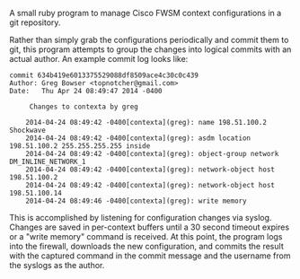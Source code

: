 A small ruby program to manage Cisco FWSM context configurations in a git repository.

Rather than simply grab the configurations periodically and commit them to git, this program attempts to group the changes into logical commits with an actual author. An example commit log looks like:

```
commit 634b419e6013375529088df8509ace4c30c0c439
Author: Greg Bowser <topnotcher@gmail.com>
Date:   Thu Apr 24 08:49:47 2014 -0400

     Changes to contexta by greg
    
    2014-04-24 08:49:42 -0400[contexta](greg): name 198.51.100.2 Shockwave
    2014-04-24 08:49:42 -0400[contexta](greg): asdm location 198.51.100.2 255.255.255.255 inside
    2014-04-24 08:49:42 -0400[contexta](greg): object-group network DM_INLINE_NETWORK_1
    2014-04-24 08:49:42 -0400[contexta](greg): network-object host 198.51.100.2
    2014-04-24 08:49:42 -0400[contexta](greg): network-object host 198.51.100.14
    2014-04-24 08:49:46 -0400[contexta](greg): write memory
```

This is accomplished by listening for configuration changes via syslog. Changes are saved in per-context buffers until a 30 second timeout expires or a "write memory" command is received. At this point, the program logs into the firewall, downloads the new configuration, and commits the result with the captured command in the commit message and the username from the syslogs as the author. 
